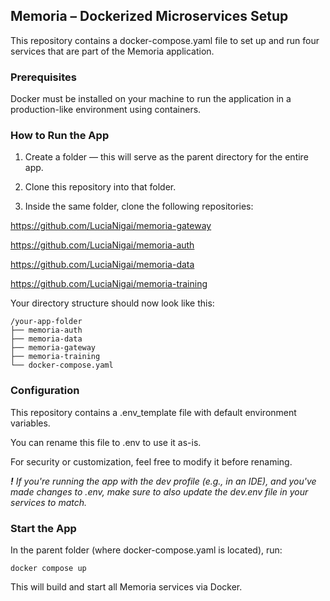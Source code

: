 ## Memoria – Dockerized Microservices Setup

This repository contains a docker-compose.yaml file to set up and run four services that are part of the Memoria application.
### Prerequisites

Docker must be installed on your machine to run the application in a production-like environment using containers.

### How to Run the App

1. Create a folder — this will serve as the parent directory for the entire app.

2. Clone this repository into that folder.

3. Inside the same folder, clone the following repositories:

https://github.com/LuciaNigai/memoria-gateway

https://github.com/LuciaNigai/memoria-auth

https://github.com/LuciaNigai/memoria-data

https://github.com/LuciaNigai/memoria-training


Your directory structure should now look like this:

    /your-app-folder
    ├── memoria-auth
    ├── memoria-data
    ├── memoria-gateway
    ├── memoria-training
    └── docker-compose.yaml

### Configuration

This repository contains a .env_template file with default environment variables.

You can rename this file to .env to use it as-is.

For security or customization, feel free to modify it before renaming.

_**!** If you're running the app with the dev profile (e.g., in an IDE), and you've made changes to .env, make sure to also update the dev.env file in your services to match._

### Start the App

In the parent folder (where docker-compose.yaml is located), run:

```shell
docker compose up
```

This will build and start all Memoria services via Docker.
